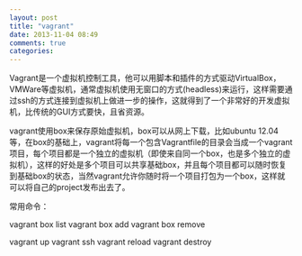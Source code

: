 ```yaml
---
layout: post
title: "vagrant"
date: 2013-11-04 08:49
comments: true
categories: 
---
```


Vagrant是一个虚拟机控制工具，他可以用脚本和插件的方式驱动VirtualBox，VMWare等虚拟机，通常虚拟机使用无窗口的方式(headless)来运行，这样需要通过ssh的方式连接到虚拟机上做进一步的操作，这就得到了一个非常好的开发虚拟机，比传统的GUI方式要快，且省资源。

vagrant使用box来保存原始虚拟机，box可以从网上下载，比如ubuntu 12.04等，在box的基础上，vagrant将每一个包含Vagrantfile的目录会当成一个vagrant项目，每个项目都是一个独立的虚拟机（即使来自同一个box，也是多个独立的虚拟机），这样的好处是多个项目可以共享基础box，并且每个项目都可以随时恢复到基础box的状态，当然vagrant允许你随时将一个项目打包为一个box，这样就可以将自己的project发布出去了。

常用命令：

vagrant box list
vagrant box add
vagrant box remove

vagrant up
vagrant ssh
vagrant reload
vagrant destroy




